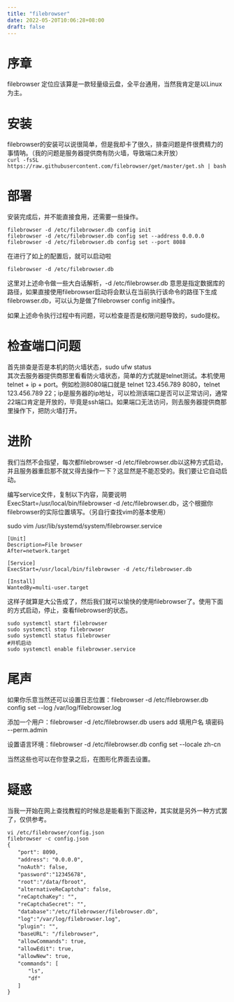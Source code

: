 ```yaml
---
title: "filebrowser"
date: 2022-05-20T10:06:28+08:00
draft: false
---
```

# 序章
filebrowser 定位应该算是一款轻量级云盘，全平台通用，当然我肯定是以Linux为主。
# 安装
filebrowser的安装可以说很简单，但是我却卡了很久，排查问题是件很费精力的事情呐。（我的问题是服务器提供商有防火墙，导致端口未开放）  
```curl -fsSL https://raw.githubusercontent.com/filebrowser/get/master/get.sh | bash```
# 部署
安装完成后，并不能直接食用，还需要一些操作。
```
filebrowser -d /etc/filebrowser.db config init
filebrowser -d /etc/filebrowser.db config set --address 0.0.0.0
filebrowser -d /etc/filebrowser.db config set --port 8088
```
在进行了如上的配置后，就可以启动啦
```
filebrowser -d /etc/filebrowser.db
```
这里对上述命令做一些大白话解析，-d /etc/filebrowser.db 意思是指定数据库的路径，如果直接使用filebrowser启动将会默认在当前执行该命令的路径下生成filebrowser.db，可以认为是做了filebrowser config init操作。

如果上述命令执行过程中有问题，可以检查是否是权限问题导致的，sudo提权。
# 检查端口问题
首先排查是否是本机的防火墙状态，sudo ufw status  
其次去服务器提供商那里看看防火墙状态，简单的方式就是telnet测试。本机使用telnet + ip + port。例如检测8080端口就是 telnet 123.456.789 8080，telnet 123.456.789 22；ip是服务器的ip地址，可以检测该端口是否可以正常访问，通常22端口肯定是开放的，毕竟是ssh端口。如果端口无法访问，则去服务器提供商那里操作下，把防火墙打开。
# 进阶
我们当然不会指望，每次都filebrowser -d /etc/filebrowser.db以这种方式启动，并且服务器重启那不就又得去操作一下？这显然是不能忍受的。我们要让它自动启动。

编写service文件，复制以下内容，简要说明ExecStart=/usr/local/bin/filebrowser -d /etc/filebrowser.db，这个根据你filebrowser的实际位置填写。（另自行查找vim的基本使用）

sudo vim /usr/lib/systemd/system/filebrowser.service
```
[Unit]
Description=File browser
After=network.target

[Service]
ExecStart=/usr/local/bin/filebrowser -d /etc/filebrowser.db

[Install]
WantedBy=multi-user.target
```
这样子就算是大公告成了，然后我们就可以愉快的使用filebrowser了。使用下面的方式启动，停止，查看filebrowser的状态。
```
sudo systemctl start filebrowser
sudo systemctl stop filebrowser
sudo systemctl status filebrowser
#开机启动
sudo systemctl enable filebrowser.service
```
# 尾声
如果你乐意当然还可以设置日志位置：filebrowser -d /etc/filebrowser.db config set --log /var/log/filebrowser.log

添加一个用户：filebrowser -d /etc/filebrowser.db users add 填用户名 填密码 --perm.admin

设置语言环境：filebrowser -d /etc/filebrowser.db config set --locale zh-cn

当然这些也可以在你登录之后，在图形化界面去设置。
# 疑惑
当我一开始在网上查找教程的时候总是能看到下面这种，其实就是另外一种方式罢了，仅供参考。
```
vi /etc/filebrowser/config.json
filebrowser -c config.json
{
　　"port": 8090,
　　"address": "0.0.0.0",
　　"noAuth": false,
　　"password":"12345678",
　　"root":"/data/fbroot",
　　"alternativeReCaptcha": false,
　　"reCaptchaKey": "",
　　"reCaptchaSecret": "",
　　"database":"/etc/filebrowser/filebrowser.db",
　　"log":"/var/log/filebrowser.log",
　　"plugin": "",
　　"baseURL": "/filebrowser",
　　"allowCommands": true,
　　"allowEdit": true,
　　"allowNew": true,
　　"commands": [
　　　　"ls",
　　　　"df"
　　]
}
```
